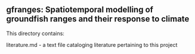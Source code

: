 ## gfranges: Spatiotemporal modelling of groundfish ranges and their response to climate

This directory contains:

literature.md - a text file cataloging literature pertaining to this project
